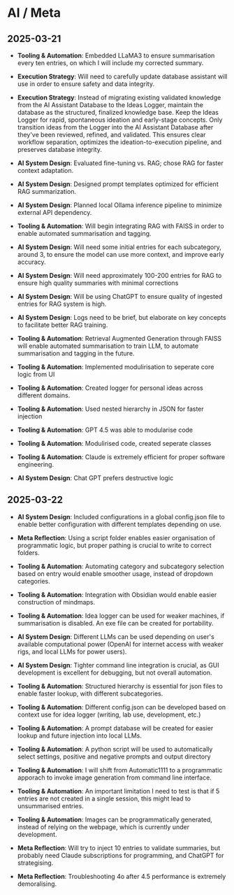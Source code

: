 # AI / Meta

## 2025-03-21
- **Tooling & Automation**: Embedded LLaMA3 to ensure summarisation every ten entries, on which I will include my corrected summary.
- **Execution Strategy**: Will need to carefully update database assistant will use in order to ensure safety and data integrity.
- **Execution Strategy**: Instead of migrating existing validated knowledge from the AI Assistant Database to the Ideas Logger, maintain the database as the structured, finalized knowledge base. Keep the Ideas Logger for rapid, spontaneous ideation and early-stage concepts. Only transition ideas from the Logger into the AI Assistant Database after they've been reviewed, refined, and validated. This ensures clear workflow separation, optimizes the ideation-to-execution pipeline, and preserves database integrity.
- **AI System Design**: Evaluated fine-tuning vs. RAG; chose RAG for faster context adaptation.
- **AI System Design**: Designed prompt templates optimized for efficient RAG summarization.
- **AI System Design**: Planned local Ollama inference pipeline to minimize external API dependency.
- **Tooling & Automation**: Will begin integrating RAG with FAISS in order to enable automated summarisation and tagging.
- **AI System Design**: Will need some initial entries for each subcategory, around 3, to ensure the model can use more context, and improve early accuracy.
- **AI System Design**: Will need approximately 100-200 entries for RAG to ensure high quality summaries with minimal corrections
- **AI System Design**: Will be using ChatGPT to ensure quality of ingested entries for RAG system is high.
- **AI System Design**: Logs need to be brief, but elaborate on key concepts to facilitate better RAG training.
- **Tooling & Automation**: Retrieval Augmented Generation through FAISS will enable automated summarisation to train LLM, to automate summarisation and tagging in the future.
- **Tooling & Automation**: Implemented modulirisation to seperate core logic from UI
- **Tooling & Automation**: Created logger for personal ideas across different domains.
- **Tooling & Automation**: Used nested hierarchy in JSON for faster injection
- **Tooling & Automation**: GPT 4.5 was able to modularise code
- **Tooling & Automation**: Modulirised code, created seperate classes

- **Tooling & Automation**: Claude is extremely efficient for proper software engineering.

- **AI System Design**: Chat GPT prefers destructive logic

## 2025-03-22
- **AI System Design**: Included configurations in a global config.json file to enable better configuration with different templates depending on use.
- **Meta Reflection**: Using a script folder enables easier organisation of programmatic logic, but proper pathing is crucial to write to correct folders.
- **Tooling & Automation**: Automating category and subcategory selection based on entry would enable smoother usage, instead of dropdown categories.
- **Tooling & Automation**: Integration with Obsidian would enable easier construction of mindmaps.
- **Tooling & Automation**: Idea logger can be used for weaker machines, if summarisation is disabled. An exe file can be created for portability.
- **AI System Design**: Different LLMs can be used depending on user's available computational power (OpenAI for internet access with weaker rigs, and local LLMs for power users).
- **AI System Design**: Tighter command line integration is crucial, as GUI development is excellent for debugging, but not overall automation.
- **Tooling & Automation**: Structured hierarchy is essential for json files to enable faster lookup, with different subcategories.
- **Tooling & Automation**: Different config.json can be developed based on context use for idea logger (writing, lab use, development, etc.)
- **Tooling & Automation**: A prompt database will be created for easier lookup and future injection into local LLMs.
- **Tooling & Automation**: A python script will be used to automatically select settings, positive and negative prompts and output directory
- **Tooling & Automation**: I will shift from Automatic1111 to a programmatic apporach to invoke image generation from command line interface.
- **Tooling & Automation**: An important limitation I need to test is that if 5 entries are not created in a single session, this might lead to unsummarised entries.
- **Tooling & Automation**: Images can be programmatically generated, instead of relying on the webpage, which is currently under development.
- **Meta Reflection**: Will try to inject 10 entries to validate summaries, but probably need Claude subscriptions for programming, and ChatGPT for strategising.

- **Meta Reflection**: Troubleshooting 4o after 4.5 performance is extremely demoralising.
